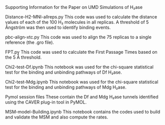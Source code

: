 Supporting Information for the Paper on UMD Simulations of H₂ase

Distance-H2-MNI-allreps.py
This code was used to calculate the distance values of each of the 100 H₂ molecules in all replicas. A threshold of 5 Ångström was then used to identify binding events.

pbc-align-xtc.py
This code was used to align the 75 replicas to a single reference (the .gro file).

FPT.py
This code was used to calculate the First Passage Times based on the 5 Å threshold.

Chi2-test-Df.ipynb
This notebook was used for the chi-square statistical test for the binding and unbinding pathways of Df H₂ase.

Chi2-test-Mdg.ipynb
This notebook was used for the chi-square statistical test for the binding and unbinding pathways of Mdg H₂ase.

Pymol session files
These contain the Df and Mdg H₂ase tunnels identified using the CAVER plug-in tool in PyMOL.

MSM-model-Building.ipynb
This notebook contains the codes used to build and validate the MSM and also compute the rates.
